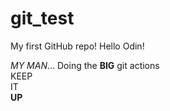 # git_test
My first GitHub repo!
Hello Odin!

<i>MY MAN</i>...
Doing the <b>BIG</b> git actions <br />
KEEP <br />IT<br /><b>UP</b>
